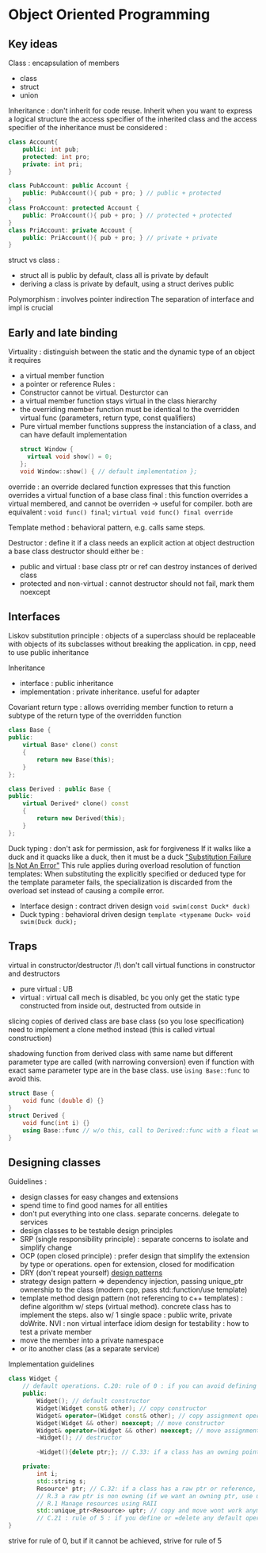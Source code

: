 # Object Oriented Programming

## Key ideas

Class : encapsulation of members
- class
- struct
- union

Inheritance : don't inherit for code reuse. Inherit when you want to express a logical structure
the access specifier of the inherited class and the access specifier of the inheritance must be considered :
```cpp
class Account{
    public: int pub;
    protected: int pro;
    private: int pri;
}

class PubAccount: public Account {
    public: PubAccount(){ pub + pro; } // public + protected
}
class ProAccount: protected Account {
    public: ProAccount(){ pub + pro; } // protected + protected
}
class PriAccount: private Account {
    public: PriAccount(){ pub + pro; } // private + private
}
```
struct vs class : 
- struct all is public by default, class all is private by default
- deriving a class is private by default, using a struct derives public

Polymorphism : involves pointer indirection
The separation of interface and impl is crucial

## Early and late binding

Virtuality : distinguish between the static and the dynamic type of an object
it requires
- a virtual member function
- a pointer or reference
Rules : 
- Constructor cannot be virtual. Desturctor can
- a virtual member function stays virtual in the class hierarchy
- the overriding member function must be identical to the overridden virtual func (parameters, return type, const qualifiers)
- Pure virtual member functions suppress the instanciation of a class, and can have default implementation
  ```cpp
  struct Window {
    virtual void show() = 0; 
  };
  void Window::show() { // default implementation };
  ```

override : an override declared function expresses that this function overrides a virtual function of a base class
final : this function overrides a virtual membered, and cannot be overriden -> useful for compiler.
both are equivalent : `void func() final`; `virtual void func() final override`

Template method : behavioral pattern, e.g. calls same steps.

Destructor : define it if a class needs an explicit action at object destruction
a base class destructor should either be :
- public and virtual : base class ptr or ref can destroy instances of derived class
- protected and non-virtual : cannot
destructor should not fail, mark them noexcept

## Interfaces

Liskov substitution principle : objects of a superclass should be replaceable with objects of its subclasses without breaking the application. in cpp, need to use public inheritance

Inheritance
- interface : public inheritance
- implementation : private inheritance. useful for adapter

Covariant return type : allows overriding member function to return a subtype of the return type of the overridden function 
```cpp
class Base {
public:
    virtual Base* clone() const
    {
        return new Base(this);
    }
};

class Derived : public Base {
public:
    virtual Derived* clone() const
    {
        return new Derived(this);
    }
};
```

Duck typing : don't ask for permission, ask for forgiveness
If it walks like a duck and it quacks like a duck, then it must be a duck
["Substitution Failure Is Not An Error"](https://en.cppreference.com/w/cpp/language/sfinae)
This rule applies during overload resolution of function templates: When substituting the explicitly specified or deduced type for the template parameter fails, the specialization is discarded from the overload set instead of causing a compile error.

- Interface design : contract driven design `void swim(const Duck* duck)`
- Duck typing : behavioral driven design `template <typename Duck> void swim(Duck duck);`

## Traps

virtual in constructor/destructor
/!\ don't call virtual functions in constructor and destructors
- pure virtual : UB
- virtual : virtual call mech is disabled, bc you only get the static type
constructed from inside out, destructed from outside in

slicing
copies of derived class are base class (so you lose specification)
need to implement a clone method instead (this is called virtual construction)

shadowing
function from derived class with same name but different parameter type are called (with narrowing conversion) even if function with exact same parameter type are in the base class. use ̀`using Base::func` to avoid this.
```cpp
struct Base {
    void func (double d) {} 
}
struct Derived {
    void func(int i) {}
    using Base::func // w/o this, call to Derived::func with a float would cause narrowing conversion instead of calling Base::func
}
```

## Designing classes

Guidelines :
- design classes for easy changes and extensions
- spend time to find good names for all entities
- don't put everything into one class. separate concerns. delegate to services
- design classes to be testable
design principles
- SRP (single responsibility principle) : separate concerns to isolate and simplify change
- OCP (open closed principle) : prefer design that simplify the extension by type or operations.
  open for extension, closed for modification
- DRY (don't repeat yourself)
[design patterns](https://fr.wikipedia.org/wiki/Patron_de_conception)
- strategy design pattern => dependency injection, passing unique_ptr ownership to the class (modern cpp, pass std::function/use template)
- template method design pattern (not referencing to c++ templates) : define algorithm w/ steps (virtual method). concrete class has to implement the steps. also w/ 1 single space : public write, private doWrite. NVI : non virtual interface idiom
design for testability : how to test a private member
- move the member into a private namespace
- or ito another class (as a separate service)

Implementation guidelines
```cpp
class Widget {
    // default operations. C.20: rule of 0 : if you can avoid defining default operations, do.
    public:
        Widget(); // default constructor
        Widget(Widget const& other); // copy constructor
        Widget& operator=(Widget const& other); // copy assignment operator
        Widget(Widget && other) noexcept; // move constructor
        Widget& operator=(Widget && other) noexcept; // move assignment operator
        ~Widget(); // destructor

        ~Widget(){delete ptr;}; // C.33: if a class has an owning pointer member, define a destructor

    private:
        int i;
        std::string s;
        Resource* ptr; // C.32: if a class has a raw ptr or reference, consider whether it might be owning
        // R.3 a raw ptr is non owning (if we want an owning ptr, use unique_ptr instead)
        // R.1 Manage resources using RAII
        std::unique_ptr<Resource> uptr; // copy and move wont work anymore, have to reimplement them
        // C.21 : rule of 5 : if you define or =delete any default operation, define or =delete the all
}
```
strive for rule of 0, but if it cannot be achieved, strive for rule of 5
